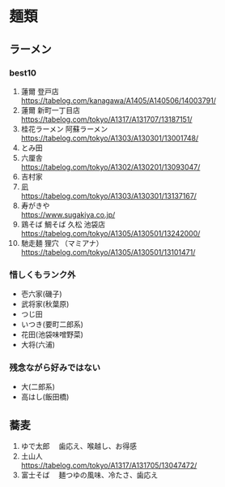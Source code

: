 
# 麺類


## ラーメン

### best10

1. 蓮爾 登戸店  
  https://tabelog.com/kanagawa/A1405/A140506/14003791/  
1. 蓮爾 新町一丁目店  
  https://tabelog.com/tokyo/A1317/A131707/13187151/  
1. 桂花ラーメン 阿蘇ラーメン  
  https://tabelog.com/tokyo/A1303/A130301/13001748/  
1. とみ田  
1. 六厘舎  
  https://tabelog.com/tokyo/A1302/A130201/13093047/
1. 吉村家  
1. 凪  
  https://tabelog.com/tokyo/A1303/A130301/13137167/  
1. 寿がきや  
  https://www.sugakiya.co.jp/  
1. 鶏そば 鯛そば 久松 池袋店  
  https://tabelog.com/tokyo/A1305/A130501/13242000/  
1. 馳走麺 狸穴 （マミアナ）  
  https://tabelog.com/tokyo/A1305/A130501/13101471/

### 惜しくもランク外

- 壱六家(磯子)
- 武将家(秋葉原)
- つじ田
- いつき(要町二郎系)
- 花田(池袋味噌野菜)
- 大将(六浦)

### 残念ながら好みではない

- 大(二郎系)
- 高はし(飯田橋)


## 蕎麦

1. ゆで太郎
　歯応え、喉越し、お得感
1. 土山人  
  https://tabelog.com/tokyo/A1317/A131705/13047472/
1. 富士そば
　麺つゆの風味、冷たさ、歯応え
